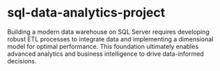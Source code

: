 # sql-data-analytics-project
Building a modern data warehouse on SQL Server requires developing robust ETL processes to integrate data and implementing a dimensional model for optimal performance. This foundation ultimately enables advanced analytics and business intelligence to drive data-informed decisions.
